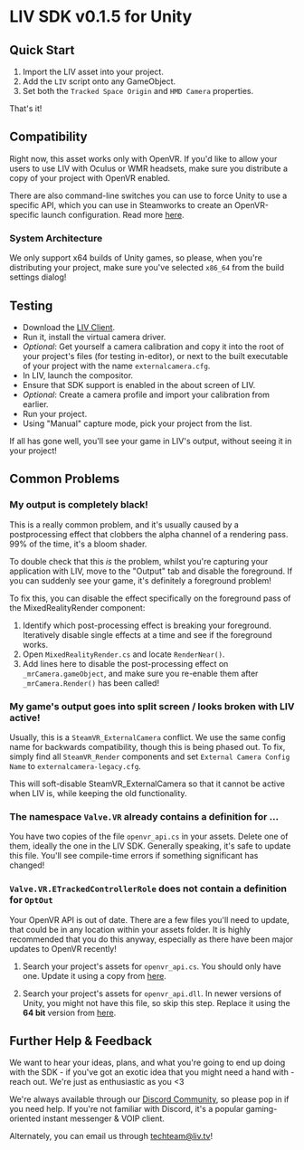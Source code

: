 # LIV SDK v0.1.5 for Unity

## Quick Start

1. Import the LIV asset into your project.
2. Add the `LIV` script onto any GameObject.
3. Set both the `Tracked Space Origin` and `HMD Camera` properties.

That's it!


## Compatibility

Right now, this asset works only with OpenVR. If you'd like to allow your users to use LIV with Oculus or WMR headsets, make sure you distribute a copy of your project with OpenVR enabled.

There are also command-line switches you can use to force Unity to use a specific API, which you can use in Steamworks to create an OpenVR-specific launch configuration. Read more [here]( https://docs.unity3d.com/Manual/VROverview.html ).


### System Architecture

We only support x64 builds of Unity games, so please, when you're distributing your project, make sure you've selected `x86_64` from the build settings dialog!


## Testing

- Download the [LIV Client]( https://liv.tv/download#liv-client ).
- Run it, install the virtual camera driver.
- _Optional_: Get yourself a camera calibration and copy it into the root of your project's files (for testing in-editor), or next to the built executable of your project with the name `externalcamera.cfg`.
- In LIV, launch the compositor.
- Ensure that SDK support is enabled in the about screen of LIV.
- _Optional_: Create a camera profile and import your calibration from earlier.
- Run your project.
- Using "Manual" capture mode, pick your project from the list.

If all has gone well, you'll see your game in LIV's output, without seeing it in your project!


## Common Problems

### My output is completely black!

This is a really common problem, and it's usually caused by a postprocessing effect that clobbers the alpha channel of a rendering pass. 99% of the time, it's a bloom shader.

To double check that this _is_ the problem, whilst you're capturing your application with LIV, move to the "Output" tab and disable the foreground. If you can suddenly see your game, it's definitely a foreground problem!

To fix this, you can disable the effect specifically on the foreground pass of the MixedRealityRender component:

1. Identify which post-processing effect is breaking your foreground. Iteratively disable single effects at a time and see if the foreground works.
2. Open `MixedRealityRender.cs` and locate `RenderNear()`.
3. Add lines here to disable the post-processing effect on `_mrCamera.gameObject`, and make sure you re-enable them after `_mrCamera.Render()` has been called!

### My game's output goes into split screen / looks broken with LIV active!

Usually, this is a `SteamVR_ExternalCamera` conflict. We use the same config name for backwards compatibility, though this is being phased out.
To fix, simply find all `SteamVR_Render` components and set `External Camera Config Name` to `externalcamera-legacy.cfg`.

This will soft-disable SteamVR_ExternalCamera so that it cannot be active when LIV is, while keeping the old functionality.


### The namespace `Valve.VR` already contains a definition for ...

You have two copies of the file `openvr_api.cs` in your assets. Delete one of them, ideally the one in the LIV SDK. Generally speaking, it's safe to update this file. You'll see compile-time errors if something significant has changed!


### `Valve.VR.ETrackedControllerRole` does not contain a definition for `OptOut`

Your OpenVR API is out of date. There are a few files you'll need to update, that could be in any location within your assets folder. It is highly recommended that you do this anyway, especially as there have been major updates to OpenVR recently!

1. Search your project's assets for `openvr_api.cs`. You should only have one. Update it using a copy from [here]( https://github.com/ValveSoftware/openvr/blob/master/headers/openvr_api.cs ).

2. Search your project's assets for `openvr_api.dll`. In newer versions of Unity, you might not have this file, so skip this step. Replace it using the **64 bit** version from [here]( https://github.com/ValveSoftware/openvr/blob/master/bin/win64/openvr_api.dll ).


## Further Help & Feedback

We want to hear your ideas, plans, and what you're going to end up doing with the SDK - if you've got an exotic idea that you might need a hand with - reach out. We're just as enthusiastic as you <3

We're always available through our [Discord Community]( http://liv.chat ), so please pop in if you need help. If you're not familiar with Discord, it's a popular gaming-oriented instant messenger & VOIP client.

Alternately, you can email us through techteam@liv.tv!
